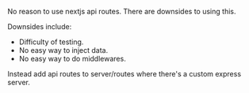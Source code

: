 No reason to use nextjs api routes. There are downsides to using this.

Downsides include:

- Difficulty of testing.
- No easy way to inject data.
- No easy way to do middlewares.

Instead add api routes to server/routes where there's a custom express server.

